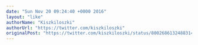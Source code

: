 ```yaml
---
date: "Sun Nov 20 09:24:40 +0000 2016"
layout: "like"
authorName: "Kiszkiloszki"
authorUrl: "https://twitter.com/kiszkiloszki"
originalPost: "https://twitter.com/kiszkiloszki/status/800268613248831488"
---
```

